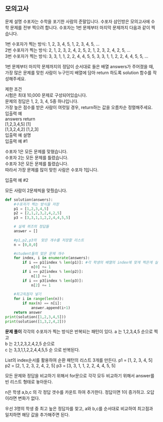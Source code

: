 ## 모의고사

문제 설명
수포자는 수학을 포기한 사람의 준말입니다. 수포자 삼인방은 모의고사에 수학 문제를 전부 찍으려 합니다. 수포자는 1번 문제부터 마지막 문제까지 다음과 같이 찍습니다.<br>

1번 수포자가 찍는 방식: 1, 2, 3, 4, 5, 1, 2, 3, 4, 5, ...<br>
2번 수포자가 찍는 방식: 2, 1, 2, 3, 2, 4, 2, 5, 2, 1, 2, 3, 2, 4, 2, 5, ...<br>
3번 수포자가 찍는 방식: 3, 3, 1, 1, 2, 2, 4, 4, 5, 5, 3, 3, 1, 1, 2, 2, 4, 4, 5, 5, ...<br>

1번 문제부터 마지막 문제까지의 정답이 순서대로 들은 배열 answers가 주어졌을 때, 가장 많은 문제를 맞힌 사람이 누구인지 배열에 담아 return 하도록 solution 함수를 작성해주세요.<br>

제한 조건<br>
시험은 최대 10,000 문제로 구성되어있습니다.<br>
문제의 정답은 1, 2, 3, 4, 5중 하나입니다.<br>
가장 높은 점수를 받은 사람이 여럿일 경우, return하는 값을 오름차순 정렬해주세요.<br>
입출력 예<br>
answers	return<br>
[1,2,3,4,5]	[1]<br>
[1,3,2,4,2]	[1,2,3]<br>
입출력 예 설명<br>
입출력 예 #1<br>

수포자 1은 모든 문제를 맞혔습니다.<br>
수포자 2는 모든 문제를 틀렸습니다.<br>
수포자 3은 모든 문제를 틀렸습니다.<br>
따라서 가장 문제를 많이 맞힌 사람은 수포자 1입니다.<br>

입출력 예 #2<br>

모든 사람이 2문제씩을 맞췄습니다.

``` python
def solution(answers):
    #수포자가 찍는 방식을 저장
    p1 = [1,2,3,4,5]
    p2 = [2,1,2,3,2,4,2,5]
    p3 = [3,3,1,1,2,2,4,4,5,5]

    # 실제 퀴즈의 정답들
    answer = []
    
    #p1,p2,p3의  맞은 개수를 저장할 리스트
    n = [0,0,0]

    #student들의 맞은 문제 개수
    for index, i in enumerate(answers):
        if i == p1[index % len(p1)]: #각 학생의 배열의 index에 맞게 찍은게 실제 문제의 정답과 맞으면 득점 인정
            n[0] += 1
        if i == p2[index % len(p2)]:
            n[1] += 1
        if i == p3[index % len(p3)]:
            n[2] += 1
    
    #최고득점자 넣기
    for i in range(len(n)):
        if max(n) == n[i]:
            answer.append(i+1)
    return answer
print(solution([1,2,3,4,5]))
print(solution([1,3,2,4,2]))
```

**문제 풀이**
각각의 수포자가 찍는 방식은 반복되는 패턴이 있다.
a 는 1,2,3,4,5 순으로 찍고<br>
b 는 2,1,2,3,2,4,2,5 순으로<br>
c 는 3,3,1,1,2,2,4,4,5,5 순
으로 반복된다.

List의 index순서를 활용하여 순환 패턴의 리스트 3개를 만든다.
p1 = [1, 2, 3, 4, 5]
    p2 = [2, 1, 2, 3, 2, 4, 2, 5]
    p3 = [3, 3, 1, 1, 2, 2, 4, 4, 5, 5]

모든 문제와 정답을 비교하기 위해서 for문으로 각각 모두 비교하기 위해서 answer를 빈 리스트 형태로 놓아둔다.

n은 학생 a,b,c 의 각 정답 갯수를 카운트 하여 추가한다. 정답이면 1이 증가하고. 오답이라면 변화가 없다. 

우선 3명의 학생 중 최고 높은 정답자를 찾고, a와 b,c를 순서대로 비교하여 최고점과 일치하면 해당 값을 추가해주면 된다.

